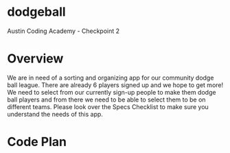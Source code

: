 # dodgeball
 Austin Coding Academy - Checkpoint 2

# Overview
We are in need of a sorting and organizing app for our community dodge ball league. There are already 6 players signed up and we hope to get more! We need to select from our currently sign-up people to make them dodge ball players and from there we need to be able to select them to be on different teams. Please look over the Specs Checklist to make sure you understand the needs of this app.


# Code Plan
